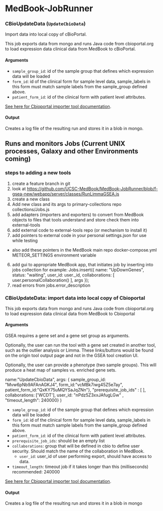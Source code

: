 # MedBook-JobRunner

### CBioUpdateData (`UpdateCbioData`)

Import data into local copy of cBioPortal.

This job exports data from mongo and runs Java code from cbioportal.org to load expression data clinical data from MedBook to cBioPortal.

#### Arguments
- `sample_group_id`: id of the sample group that defines which expression data will be loaded
- `form_id`: id of the clinical form for sample level data, sample_labels in this form must match sample labels from the sample_group defined above.
- `patient_form_id`: id of the clinical form with patient level attributes.

[See here for Cbioportal importer tool documentation](https://cbioportal.readthedocs.io/en/latest/#data-loading).

#### Output

Creates a log file of the resulting run and stores it in a blob in mongo.

## Runs and monitors Jobs (Current UNIX processes, Galaxy and other Environments coming)
### steps to adding a new tools

1. create a feature branch in git
2. look at https://github.com/UCSC-MedBook/MedBook-JobRunner/blob/f-gsea-new/webapp/server/classes/RunLimmaGSEA.js
3. create a new class
4. Add new class and its args to primary-collections repo collections/Jobs.js
4. add adapters (importers and exporters) to convert from MedBook objects to files that tools understand and store check them into external-tools
4. add external code to external-tools repo (or mechanism to install it)
5. add pointers to external code in your personal settings.json for use while testing
  - also add these pointers in the MedBook main repo docker-compose.yml METEOR_SETTINGS environment variable
6. add gui to appropriate MedBook app, that initiates job by inserting into jobs collection
  for example:
   Jobs.insert({
      name: "UpDownGenes",
      status: "waiting",
      user_id: user._id,
      collaborations: [ user.personalCollaboration() ],
      args
    });
7. read errors from jobs.error_description


### CBioUpdateData: import data into local copy of Cbioportal

This job exports data from mongo and runs Java code from cbioportal.org to load expression data clinical data from MedBook to Cbioportal

#### Arguments

GSEA requires a gene set and a gene set group as arguments.

Optionally, the user can run the tool with a gene set created in another tool, such as the outlier analysis or Limma. These links/buttons would be found on the origin tool output page and not in the GSEA tool creation UI.

Optionally, the user can provide a phenotype (two sample groups). This will produce a heat map of samples vs. enriched gene sets.

name:"UpdateCbioData",
args: {
  sample_group_id: "Mvw6pNb9AFAnAGKJ4",
  form_id:"vcMBk7iwg45Z5e7ay",
  patient_form_id:"QxKY75uMQYSaJqZNn"},
  "prerequisite_job_ids" : [ ],
  collaborations: ['WCDT'],
  user_id: "nPdz5Z3xxJAfugLGw" ,
  "timeout_length": 240000}
  )
- `sample_group_id`: id of the sample group that defines which expression data will be loaded
- `form_id`: id of the clinical form for sample level data, sample_labels in this form must match sample labels from the sample_group defined above.
- `patient_form_id`: id of the clinical form with patient level attributes.
- `prerequisite_job_ids`: should be an empty list
- `collaborations`: group that will be defined in cbio to define user security. Should match the name of the collaboration in MedBook.
  - `user_id`: user_id of user performing export, should have access to data.
- `timeout_length`: timeout job if it takes longer than this (milliseconds) recommended: 240000

[See here for Cbioportal importer tool documentation](https://cbioportal.readthedocs.io/en/latest/#data-loading).

#### Output

Creates a log file of the resulting run and stores it in a blob in mongo
